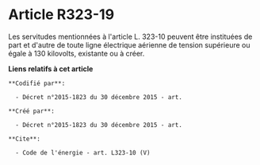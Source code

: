 # Article R323-19

Les servitudes mentionnées à l'article L. 323-10 peuvent être instituées de part et d'autre de toute ligne électrique
aérienne de tension supérieure ou égale à 130 kilovolts, existante ou à créer.

**Liens relatifs à cet article**

	**Codifié par**:

	  - Décret n°2015-1823 du 30 décembre 2015 - art.

	**Créé par**:

	  - Décret n°2015-1823 du 30 décembre 2015 - art.

	**Cite**:

	  - Code de l'énergie - art. L323-10 (V)
